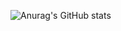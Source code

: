 ![Anurag's GitHub stats](https://github-readme-stats.vercel.app/api?username=chihiro365yb&show_icons=true&theme=buefy)

